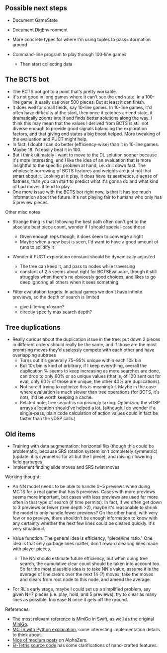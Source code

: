 
## Possible next steps

- Document GameState
- Document DigEnvironment

- More concrete types for where I'm using tuples to pass information around

- Command-line program to play through 100-line games
    - Then start collecting data


## The BCTS bot

- The BCTS bot got to a point that's pretty workable.
- It's not good in long games where it can't see the end state.  In a 100-line
  game, it easily use over 500 pieces.  But at least it can finish.
- It does well for small fields, say 10-line games.  In 10-line games, it'd often
  have difficulty at the start, then once it catches an end state, it dramatically
  zooms into it and finds better solutions along the way.  I think this may mean
  that the values I derived from BCTS is still not diverse enough to provide good
  signals balancing the exploration factors, and that giving end states a big
  boost helped.  More tweaking of the evaluation and PUCT might help.
- In fact, I doubt I can do better (efficiency-wise) than it in 10-line games.
  Maybe 18.  I'd easily beat it in 100.
- But I think ultimately I want to move to the DL solution sooner because it's
  more interesting, and I like the idea of an evaluation that is more insightful
  to the specific problem at hand, i.e. drill down fast.  The wholesale borrowing
  of BCTS features and weights are just not that smart about it.  Looking at it
  play, it does have its aesthetics, a sense of flatness, than you can start to
  predict what it's gonna do and what kind of bad moves it tend to play.
- One more issue with the BCTS bot right now, is that it has too much information
  about the future.  It's not playing fair to humans who only has 5 preview pieces.

Other misc notes
  
- Strange thing is that following the best path often don't get to the absolute
  best piece count, wonder if I should special-case those
    - Given enough reps though, it does seem to converge alright
    - Maybe when a new best is seen, I'd want to have a good amount
      of runs to solidify it
  
- Wonder if PUCT exploration constant should be dynamically adjusted
    - The tree can keep it, and pass to nodes while traversing
    - constant of 2.5 seems about right for BCTSEvaluator, though it still
      struggles when there's no obviously good choices, and likes to go
      deep ignoring all others when it sees something
      
- Filter evalutation targets: In actual games we don't have infinite previews,
  so the depth of search is limited
    - give filtering closure?
    - directly specify max search depth?


## Tree duplications

- Really curious about the duplication issue in the tree: put down 2 pieces in
  different orders should really be the same, and if those are the most promising
  moves they'd uselessly compete with each other and have overlapping subtrees
    - Turns out it's generally 75~95% unique within each 10k bin
    - But 10k bin is kind of arbitrary, if I keep everything, overall the
      duplication % seems to keep increasing as more searches are done, can drop
      to only 60% or so unique values (that is, of 100 sent out for eval, only
      60% of those are unique, the other 40% are duplications).
    - Not sure if trying to optimize this is meaningful.  Maybe in the case
      where evaluation is much slower than tree operations (for BCTS, it's not),
      it'd be worth keeping a cache.
    - Related note, tree search is surprisingly taxing.  Optimizing the vDSP
      arrays allocation should've helped a lot.  (although I do wonder if a
      single-pass, plain code calculation of action values could in fact be
      faster than the vDSP calls.)


## Old items

- Training with data augmentation: horizontal flip (though this could be problematic, because SRS rotation system isn't completely symmetric) (update: it is symmetric for all but the I piece), and raising / lowering field garbages
- Implement finding slide moves and SRS twist moves



Working thought:

- An NN model needs to be able to handle 0~5 previews when doing MCTS for a real game that has 5 previews.  Cases with more previews seems more important, but cases with less previews are used far more often in that type of search (if time permits).  In fact, if we often get down to 3 previews or fewer (tree depth >2), maybe it's reasonable to shrink the model to only handle fewer previews?  On the other hand, with very few or no preview, there shouldn't be enough information to know with any certainty whether the next few lines could be cleared quickly.  It's very situational.

- Value function.  The general idea is efficiency, "piece/line ratio."  One idea is that only garbage lines matter, don't reward clearing lines made with player pieces.
  - The NN should estimate future efficiency, but when doing tree search, the cumulative clear count should be taken into account too.  So far the most plausible idea is to take NN's value, assume it is the average of line clears over the next 14 (?) moves, take the moves and clears from root node to this node, and amend the average.

- For RL's early stage, maybe I could set up a simplified problem, say given N=7 pieces (i.e. play, hold, and 5 previews), try to clear as many lines as possible.  Increase N once it gets off the ground.


References:
- The most relevant reference is [MiniGo in Swift](https://github.com/tensorflow/swift-models/tree/master/MiniGo), as well as the [original MiniGo](https://github.com/tensorflow/minigo).
- [MCTS with Python explanation](http://www.moderndescartes.com/essays/deep_dive_mcts/), some interesting implementation details to think about.
- [Nice of medium posts](https://medium.com/oracledevs/lessons-from-alphazero-part-3-parameter-tweaking-4dceb78ed1e5) on AlphaZero.
- [El-Tetris](http://imake.ninja/el-tetris-an-improvement-on-pierre-dellacheries-algorithm/) [source code](https://github.com/daogan/tetris-ai/blob/master/tetris_ai.py) has some clarifications of hand-crafted features.



